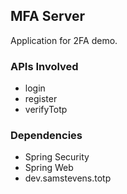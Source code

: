 ## MFA Server
Application for 2FA demo. 
### APIs Involved
  -  login
  -  register
  -  verifyTotp
### Dependencies
  - Spring Security
  - Spring Web
  - dev.samstevens.totp
